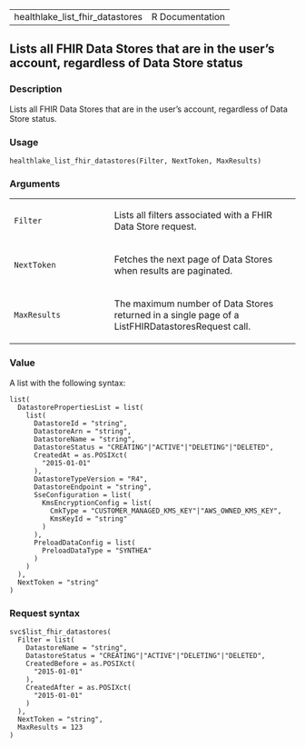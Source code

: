 <table style="width: 100%;">
<tbody>
<tr class="odd">
<td>healthlake_list_fhir_datastores</td>
<td style="text-align: right;">R Documentation</td>
</tr>
</tbody>
</table>

## Lists all FHIR Data Stores that are in the user’s account, regardless of Data Store status

### Description

Lists all FHIR Data Stores that are in the user’s account, regardless of
Data Store status.

### Usage

    healthlake_list_fhir_datastores(Filter, NextToken, MaxResults)

### Arguments

<table>
<colgroup>
<col style="width: 35%" />
<col style="width: 65%" />
</colgroup>
<tbody>
<tr class="odd">
<td><code
id="healthlake_list_fhir_datastores_:_Filter">Filter</code></td>
<td><p>Lists all filters associated with a FHIR Data Store
request.</p></td>
</tr>
<tr class="even">
<td><code
id="healthlake_list_fhir_datastores_:_NextToken">NextToken</code></td>
<td><p>Fetches the next page of Data Stores when results are
paginated.</p></td>
</tr>
<tr class="odd">
<td><code
id="healthlake_list_fhir_datastores_:_MaxResults">MaxResults</code></td>
<td><p>The maximum number of Data Stores returned in a single page of a
ListFHIRDatastoresRequest call.</p></td>
</tr>
</tbody>
</table>

### Value

A list with the following syntax:

    list(
      DatastorePropertiesList = list(
        list(
          DatastoreId = "string",
          DatastoreArn = "string",
          DatastoreName = "string",
          DatastoreStatus = "CREATING"|"ACTIVE"|"DELETING"|"DELETED",
          CreatedAt = as.POSIXct(
            "2015-01-01"
          ),
          DatastoreTypeVersion = "R4",
          DatastoreEndpoint = "string",
          SseConfiguration = list(
            KmsEncryptionConfig = list(
              CmkType = "CUSTOMER_MANAGED_KMS_KEY"|"AWS_OWNED_KMS_KEY",
              KmsKeyId = "string"
            )
          ),
          PreloadDataConfig = list(
            PreloadDataType = "SYNTHEA"
          )
        )
      ),
      NextToken = "string"
    )

### Request syntax

    svc$list_fhir_datastores(
      Filter = list(
        DatastoreName = "string",
        DatastoreStatus = "CREATING"|"ACTIVE"|"DELETING"|"DELETED",
        CreatedBefore = as.POSIXct(
          "2015-01-01"
        ),
        CreatedAfter = as.POSIXct(
          "2015-01-01"
        )
      ),
      NextToken = "string",
      MaxResults = 123
    )
